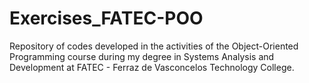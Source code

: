 # Exercises_FATEC-POO
Repository of codes developed in the activities of the Object-Oriented Programming course during my degree in Systems Analysis and Development at FATEC - Ferraz de Vasconcelos Technology College.
